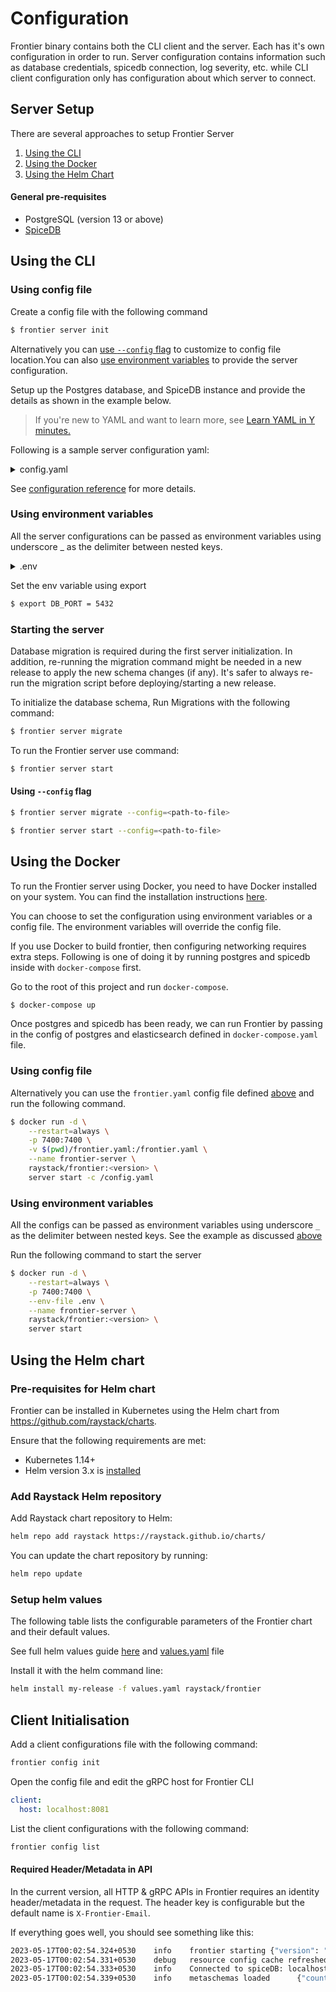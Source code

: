 # Configuration

Frontier binary contains both the CLI client and the server. Each has it's own configuration in order to run. Server configuration contains information such as database credentials, spicedb connection, log severity, etc. while CLI client configuration only has configuration about which server to connect.

## Server Setup

There are several approaches to setup Frontier Server

1. [Using the CLI](#using-the-cli)
2. [Using the Docker](#using-the-docker)
3. [Using the Helm Chart](#using-the-helm-chart)

#### General pre-requisites

- PostgreSQL (version 13 or above)
- [SpiceDB](https://authzed.com/docs/spicedb/installing)

## Using the CLI

### Using config file

Create a config file with the following command

```bash
$ frontier server init
```

Alternatively you can [use `--config` flag](#using---config-flag) to customize to config file location.You can also [use environment variables](#using-environment-variable) to provide the server configuration.

Setup up the Postgres database, and SpiceDB instance and provide the details as shown in the example below.

> If you're new to YAML and want to learn more, see [Learn YAML in Y minutes.](https://learnxinyminutes.com/docs/yaml/)

Following is a sample server configuration yaml:

<details>
<summary> config.yaml </summary>

```yaml title=config.yaml
version: 1

# logging configuration
log:
  # debug, info, warning, error, fatal - default 'info'
  level: debug
  #  none(default), stdout, db
  audit_events: none

app:
  port: 8000
  grpc: 
    port: 8001
    # optional tls config
    # tls_cert_file: "temp/server-cert.pem"
    # tls_key_file: "temp/server-key.pem"
    # tls_client_ca_file: "temp/ca-cert.pem"
  metrics_port: 9000
  # WARNING: identity_proxy_header bypass all authorization checks and shouldn't be used in production
  identity_proxy_header: X-Frontier-Email
  # full path prefixed with scheme where resources config yaml files are kept
  # e.g.:
  # local storage file "file:///tmp/resources_config"
  # GCS Bucket "gs://frontier/resources_config"
  resources_config_path: file:///tmp/resources_config\
  # secret required to access resources config
  # e.g.:
  # system environment variable "env://TEST_RULESET_SECRET"
  # local file "file:///opt/auth.json"
  # secret string "val://user:password"
  # optional
  resources_config_path_secret: env://TEST_RESOURCE_CONFIG_SECRET

  # cross-origin resource sharing configuration
  cors:
    # allowed_origins is origin value from where we want to allow cors
    allowed_origins:
      - "https://example.com" # use "*" to allow all origins
    allowed_methods:
      - POST
      - GET
      - PUT
      - PATCH
      - DELETE
    allowed_headers:
      - Authorization
    exposed_headers:
      - Content-Type
  # configuration to allow authentication in frontier
  authentication:
    # to use frontier as session store
    session:
      # both of them should be 32 chars long
      # hash helps identify if the value is tempered with
      hash_secret_key: "hash-secret-should-be-32-chars--"
      # block helps in encryption
      block_secret_key: "block-secret-should-be-32-chars-"
      # domain used for setting cookies, if not set defaults to request origin host
      domain: ""
      # same site policy for cookies
      # can be one of: "", "lax"(default value), "strict", "none"
      same_site: "lax"
      # secure flag for cookies
      secure: false
      # validity of the session
      validity: "720h"
    # once authenticated, server responds with a jwt with user context
    # this jwt works as a bearer access token for all APIs
    token:
      # generate key file via "./frontier server keygen"
      # if not specified, access tokens will be disabled
      # example: /opt/rsa
      rsa_path: ""
      # if rsa_path is not specified, rsa_base64 can be used to provide the rsa key in base64 encoded format
      rsa_base64: ""
      # issuer claim to be added to the jwt
      iss: "http://localhost.frontier"
      # validity of the token
      validity: "1h"
    # Public facing host used for oidc redirect uri and mail link redirection
    # after user credentials are verified.
    # If frontier is exposed behind a proxy, this should set as proxy endpoint
    # e.g. http://localhost:7400/v1beta1/auth/callback
    # Only the first host is used for callback by default, if multiple hosts are provided
    # they can be used to override the callback host for specific strategies using query param
    callback_urls: ["http://localhost:8000/v1beta1/auth/callback"]
    # by default, after successful authentication(flow completes) no operation will be performed,
    # to apply redirection in case of browsers, provide a list of urls one of which will be used
    # after authentication where users will be redirected to.
    # this is optional
    authorized_redirect_urls: []
    # oidc auth server configs
    oidc_config:
      google:
        client_id: "xxxxx.apps.googleusercontent.com"
        client_secret: "xxxxx"
        issuer_url: "https://accounts.google.com"
        # validity of the verification duration
        validity: "10m"
    mail_otp:
      subject: "Frontier - Login Link"
      # body is a go template with `Otp` as a variable
      body: "Please copy/paste the OneTimePassword in login form.<h2>{{.Otp}}</h2>This code will expire in 15 minutes."
      validity: 15m
    mail_link:
      subject: "Frontier Login - One time link"
      # body is a go template with `Otp` as a variable
      body: "Click on the following link or copy/paste the url in browser to login.<br><h2><a href='{{.Link}}' target='_blank'>Login</a></h2><br>Address: {{.Link}} <br>This link will expire in 15 minutes."
      validity: 15m
  # platform level administration
  admin:
    # Email list of users which needs to be converted as superusers
    # if the user is already present in the system, it is promoted to su
    # if not, a new account is created with provided email id and promoted to su.
    # UUIDs/slugs of existing users can also be provided instead of email ids
    # but in that case a new user will not be created.
    users: []
  # smtp configuration for sending emails
  mailer:
    smtp_host: smtp.example.com
    smtp_port: 587
    smtp_username: "username"
    smtp_password: "password"
    smtp_insecure: true
    headers:
      from: "username@acme.org"
db:
  driver: postgres
  url: postgres://frontier:@localhost:5432/frontier?sslmode=disable
  max_query_timeout: 500ms

spicedb:
  host: spicedb.localhost
  pre_shared_key: randomkey
  port: 50051
  # fully_consistent ensures APIs although slower than usual will result in responses always most consistent
  # suggested to keep it false for performance
  fully_consistent: false
```

</details>

See [configuration reference](./reference/configurations.md) for more details.

### Using environment variables

All the server configurations can be passed as environment variables using underscore \_ as the delimiter between nested keys.

<details>
<summary> .env </summary>

```bash
LOG_LEVEL=debug
APP_PORT=8000
APP_GRPC_PORT=8001
DB_DRIVER=postgres
DB_URL=postgres://frontier:@localhost:5432/frontier?sslmode=disable
DB_MAX_QUERY_TIMEOUT=500ms
SPICEDB_HOST=spicedb.localhost
SPICEDB_PRE_SHARED_KEY=randomkey
SPICEDB_PORT=50051
SPICEDB_FULLY_CONSISTENT=false
```

</details>

Set the env variable using export

```bash
$ export DB_PORT = 5432
```

### Starting the server

Database migration is required during the first server initialization. In addition, re-running the migration command might be needed in a new release to apply the new schema changes (if any). It's safer to always re-run the migration script before deploying/starting a new release.

To initialize the database schema, Run Migrations with the following command:

```bash
$ frontier server migrate
```

To run the Frontier server use command:

```bash
$ frontier server start
```

#### Using `--config` flag

```bash
$ frontier server migrate --config=<path-to-file>
```

```bash
$ frontier server start --config=<path-to-file>
```

## Using the Docker

To run the Frontier server using Docker, you need to have Docker installed on your system. You can find the installation instructions [here](https://docs.docker.com/get-docker/).

You can choose to set the configuration using environment variables or a config file. The environment variables will override the config file.

If you use Docker to build frontier, then configuring networking requires extra steps. Following is one of doing it by running postgres and spicedb inside with `docker-compose` first.

Go to the root of this project and run `docker-compose`.

```bash
$ docker-compose up
```

Once postgres and spicedb has been ready, we can run Frontier by passing in the config of postgres and elasticsearch defined in `docker-compose.yaml` file.

### Using config file

Alternatively you can use the `frontier.yaml` config file defined [above](#using-config-file) and run the following command.

```bash
$ docker run -d \
    --restart=always \
    -p 7400:7400 \
    -v $(pwd)/frontier.yaml:/frontier.yaml \
    --name frontier-server \
    raystack/frontier:<version> \
    server start -c /config.yaml
```

### Using environment variables

All the configs can be passed as environment variables using underscore `_` as the delimiter between nested keys. See the example as discussed [above](#using-environment-variable)

Run the following command to start the server

```bash
$ docker run -d \
    --restart=always \
    -p 7400:7400 \
    --env-file .env \
    --name frontier-server \
    raystack/frontier:<version> \
    server start
```

## Using the Helm chart

### Pre-requisites for Helm chart

Frontier can be installed in Kubernetes using the Helm chart from https://github.com/raystack/charts.

Ensure that the following requirements are met:

- Kubernetes 1.14+
- Helm version 3.x is [installed](https://helm.sh/docs/intro/install/)

### Add Raystack Helm repository

Add Raystack chart repository to Helm:

```bash
helm repo add raystack https://raystack.github.io/charts/
```

You can update the chart repository by running:

```bash
helm repo update
```

### Setup helm values

The following table lists the configurable parameters of the Frontier chart and their default values.

See full helm values guide [here](https://github.com/raystack/charts/tree/main/stable/frontier#values) and [values.yaml](https://github.com/raystack/charts/blob/main/stable/frontier/values.yaml) file

Install it with the helm command line:

```bash
helm install my-release -f values.yaml raystack/frontier
```

## Client Initialisation

Add a client configurations file with the following command:

```bash
frontier config init
```

Open the config file and edit the gRPC host for Frontier CLI

```yml title="frontier.yaml"
client:
  host: localhost:8081
```

List the client configurations with the following command:

```bash
frontier config list
```

#### Required Header/Metadata in API

In the current version, all HTTP & gRPC APIs in Frontier requires an identity header/metadata in the request. The header key is configurable but the default name is `X-Frontier-Email`.

If everything goes well, you should see something like this:

```bash
2023-05-17T00:02:54.324+0530    info    frontier starting {"version": "v0.5.1"}
2023-05-17T00:02:54.331+0530    debug   resource config cache refreshed {"resource_config_count": 0}
2023-05-17T00:02:54.333+0530    info    Connected to spiceDB: localhost:50051
2023-05-17T00:02:54.339+0530    info    metaschemas loaded      {"count": 4}
```
